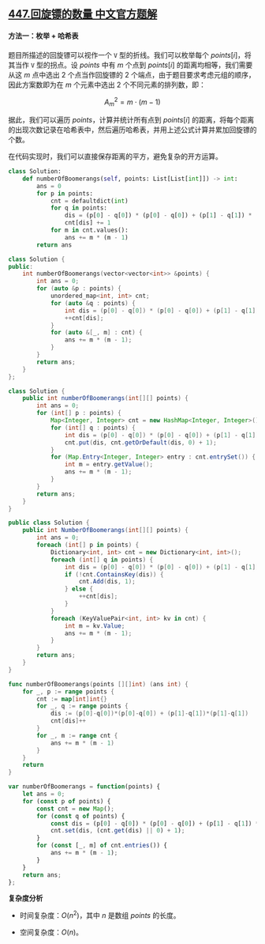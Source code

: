 ## [447.回旋镖的数量 中文官方题解](https://leetcode.cn/problems/number-of-boomerangs/solutions/100000/hui-xuan-biao-de-shu-liang-by-leetcode-s-lft5)

#### 方法一：枚举 + 哈希表

题目所描述的回旋镖可以视作一个 $\texttt{V}$ 型的折线。我们可以枚举每个 $\textit{points}[i]$，将其当作 $\texttt{V}$ 型的拐点。设 $\textit{points}$ 中有 $m$ 个点到 $\textit{points}[i]$ 的距离均相等，我们需要从这 $m$ 点中选出 $2$ 个点当作回旋镖的 $2$ 个端点，由于题目要求考虑元组的顺序，因此方案数即为在 $m$ 个元素中选出 $2$ 个不同元素的排列数，即：

$$
A_m^2 = m\cdot(m-1)
$$

据此，我们可以遍历 $\textit{points}$，计算并统计所有点到 $\textit{points}[i]$ 的距离，将每个距离的出现次数记录在哈希表中，然后遍历哈希表，并用上述公式计算并累加回旋镖的个数。

在代码实现时，我们可以直接保存距离的平方，避免复杂的开方运算。

```Python [sol1-Python3]
class Solution:
    def numberOfBoomerangs(self, points: List[List[int]]) -> int:
        ans = 0
        for p in points:
            cnt = defaultdict(int)
            for q in points:
                dis = (p[0] - q[0]) * (p[0] - q[0]) + (p[1] - q[1]) * (p[1] - q[1])
                cnt[dis] += 1
            for m in cnt.values():
                ans += m * (m - 1)
        return ans
```

```C++ [sol1-C++]
class Solution {
public:
    int numberOfBoomerangs(vector<vector<int>> &points) {
        int ans = 0;
        for (auto &p : points) {
            unordered_map<int, int> cnt;
            for (auto &q : points) {
                int dis = (p[0] - q[0]) * (p[0] - q[0]) + (p[1] - q[1]) * (p[1] - q[1]);
                ++cnt[dis];
            }
            for (auto &[_, m] : cnt) {
                ans += m * (m - 1);
            }
        }
        return ans;
    }
};
```

```Java [sol1-Java]
class Solution {
    public int numberOfBoomerangs(int[][] points) {
        int ans = 0;
        for (int[] p : points) {
            Map<Integer, Integer> cnt = new HashMap<Integer, Integer>();
            for (int[] q : points) {
                int dis = (p[0] - q[0]) * (p[0] - q[0]) + (p[1] - q[1]) * (p[1] - q[1]);
                cnt.put(dis, cnt.getOrDefault(dis, 0) + 1);
            }
            for (Map.Entry<Integer, Integer> entry : cnt.entrySet()) {
                int m = entry.getValue();
                ans += m * (m - 1);
            }
        }
        return ans;
    }
}
```

```C# [sol1-C#]
public class Solution {
    public int NumberOfBoomerangs(int[][] points) {
        int ans = 0;
        foreach (int[] p in points) {
            Dictionary<int, int> cnt = new Dictionary<int, int>();
            foreach (int[] q in points) {
                int dis = (p[0] - q[0]) * (p[0] - q[0]) + (p[1] - q[1]) * (p[1] - q[1]);
                if (!cnt.ContainsKey(dis)) {
                    cnt.Add(dis, 1);
                } else {
                    ++cnt[dis];
                }
            }
            foreach (KeyValuePair<int, int> kv in cnt) {
                int m = kv.Value;
                ans += m * (m - 1);
            }
        }
        return ans;
    }
}
```

```go [sol1-Golang]
func numberOfBoomerangs(points [][]int) (ans int) {
    for _, p := range points {
        cnt := map[int]int{}
        for _, q := range points {
            dis := (p[0]-q[0])*(p[0]-q[0]) + (p[1]-q[1])*(p[1]-q[1])
            cnt[dis]++
        }
        for _, m := range cnt {
            ans += m * (m - 1)
        }
    }
    return
}
```

```JavaScript [sol1-JavaScript]
var numberOfBoomerangs = function(points) {
    let ans = 0;
    for (const p of points) {
        const cnt = new Map();
        for (const q of points) {
            const dis = (p[0] - q[0]) * (p[0] - q[0]) + (p[1] - q[1]) * (p[1] - q[1]);
            cnt.set(dis, (cnt.get(dis) || 0) + 1);
        }
        for (const [_, m] of cnt.entries()) {
            ans += m * (m - 1);
        }
    }
    return ans;
};
```

**复杂度分析**

- 时间复杂度：$O(n^2)$，其中 $n$ 是数组 $\textit{points}$ 的长度。

- 空间复杂度：$O(n)$。